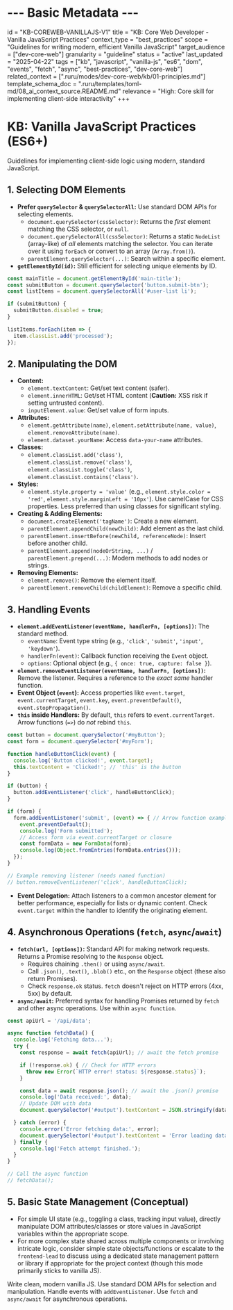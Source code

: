 # --- Basic Metadata ---
id = "KB-COREWEB-VANILLAJS-V1"
title = "KB: Core Web Developer - Vanilla JavaScript Practices"
context_type = "best_practices"
scope = "Guidelines for writing modern, efficient Vanilla JavaScript"
target_audience = ["dev-core-web"]
granularity = "guideline"
status = "active"
last_updated = "2025-04-22"
tags = ["kb", "javascript", "vanilla-js", "es6", "dom", "events", "fetch", "async", "best-practices", "dev-core-web"]
related_context = [".ruru/modes/dev-core-web/kb/01-principles.md"]
template_schema_doc = ".ruru/templates/toml-md/08_ai_context_source.README.md"
relevance = "High: Core skill for implementing client-side interactivity"
+++

# KB: Vanilla JavaScript Practices (ES6+)

Guidelines for implementing client-side logic using modern, standard JavaScript.

## 1. Selecting DOM Elements

*   **Prefer `querySelector` & `querySelectorAll`:** Use standard DOM APIs for selecting elements.
    *   `document.querySelector(cssSelector)`: Returns the *first* element matching the CSS selector, or `null`.
    *   `document.querySelectorAll(cssSelector)`: Returns a static `NodeList` (array-like) of *all* elements matching the selector. You can iterate over it using `forEach` or convert to an array (`Array.from()`).
    *   `parentElement.querySelector(...)`: Search within a specific element.
*   **`getElementById(id)`:** Still efficient for selecting unique elements by ID.

```javascript
const mainTitle = document.getElementById('main-title');
const submitButton = document.querySelector('button.submit-btn');
const listItems = document.querySelectorAll('#user-list li');

if (submitButton) {
  submitButton.disabled = true;
}

listItems.forEach(item => {
  item.classList.add('processed');
});
```

## 2. Manipulating the DOM

*   **Content:**
    *   `element.textContent`: Get/set text content (safer).
    *   `element.innerHTML`: Get/set HTML content (**Caution:** XSS risk if setting untrusted content).
    *   `inputElement.value`: Get/set value of form inputs.
*   **Attributes:**
    *   `element.getAttribute(name)`, `element.setAttribute(name, value)`, `element.removeAttribute(name)`.
    *   `element.dataset.yourName`: Access `data-your-name` attributes.
*   **Classes:**
    *   `element.classList.add('class')`, `element.classList.remove('class')`, `element.classList.toggle('class')`, `element.classList.contains('class')`.
*   **Styles:**
    *   `element.style.property = 'value'` (e.g., `element.style.color = 'red'`, `element.style.marginLeft = '10px'`). Use camelCase for CSS properties. Less preferred than using classes for significant styling.
*   **Creating & Adding Elements:**
    *   `document.createElement('tagName')`: Create a new element.
    *   `parentElement.appendChild(newChild)`: Add element as the last child.
    *   `parentElement.insertBefore(newChild, referenceNode)`: Insert before another child.
    *   `parentElement.append(nodeOrString, ...)` / `parentElement.prepend(...)`: Modern methods to add nodes or strings.
*   **Removing Elements:**
    *   `element.remove()`: Remove the element itself.
    *   `parentElement.removeChild(childElement)`: Remove a specific child.

## 3. Handling Events

*   **`element.addEventListener(eventName, handlerFn, [options])`:** The standard method.
    *   `eventName`: Event type string (e.g., `'click'`, `'submit'`, `'input'`, `'keydown'`).
    *   `handlerFn(event)`: Callback function receiving the `Event` object.
    *   `options`: Optional object (e.g., `{ once: true, capture: false }`).
*   **`element.removeEventListener(eventName, handlerFn, [options])`:** Remove the listener. Requires a reference to the *exact same* handler function.
*   **Event Object (`event`):** Access properties like `event.target`, `event.currentTarget`, `event.key`, `event.preventDefault()`, `event.stopPropagation()`.
*   **`this` inside Handlers:** By default, `this` refers to `event.currentTarget`. Arrow functions (`=>`) do *not* rebind `this`.

```javascript
const button = document.querySelector('#myButton');
const form = document.querySelector('#myForm');

function handleButtonClick(event) {
  console.log('Button clicked!', event.target);
  this.textContent = 'Clicked!'; // 'this' is the button
}

if (button) {
  button.addEventListener('click', handleButtonClick);
}

if (form) {
  form.addEventListener('submit', (event) => { // Arrow function example
    event.preventDefault();
    console.log('Form submitted');
    // Access form via event.currentTarget or closure
    const formData = new FormData(form);
    console.log(Object.fromEntries(formData.entries()));
  });
}

// Example removing listener (needs named function)
// button.removeEventListener('click', handleButtonClick);
```
*   **Event Delegation:** Attach listeners to a common ancestor element for better performance, especially for lists or dynamic content. Check `event.target` within the handler to identify the originating element.

## 4. Asynchronous Operations (`fetch`, `async`/`await`)

*   **`fetch(url, [options])`:** Standard API for making network requests. Returns a Promise resolving to the `Response` object.
    *   Requires chaining `.then()` or using `async/await`.
    *   Call `.json()`, `.text()`, `.blob()` etc., on the `Response` object (these also return Promises).
    *   Check `response.ok` status. `fetch` doesn't reject on HTTP errors (4xx, 5xx) by default.
*   **`async/await`:** Preferred syntax for handling Promises returned by `fetch` and other async operations. Use within `async function`.

```javascript
const apiUrl = '/api/data';

async function fetchData() {
  console.log('Fetching data...');
  try {
    const response = await fetch(apiUrl); // await the fetch promise

    if (!response.ok) { // Check for HTTP errors
      throw new Error(`HTTP error! status: ${response.status}`);
    }

    const data = await response.json(); // await the .json() promise
    console.log('Data received:', data);
    // Update DOM with data
    document.querySelector('#output').textContent = JSON.stringify(data, null, 2);

  } catch (error) {
    console.error('Error fetching data:', error);
    document.querySelector('#output').textContent = 'Error loading data.';
  } finally {
    console.log('Fetch attempt finished.');
  }
}

// Call the async function
// fetchData();
```

## 5. Basic State Management (Conceptual)

*   For simple UI state (e.g., toggling a class, tracking input value), directly manipulate DOM attributes/classes or store values in JavaScript variables within the appropriate scope.
*   For more complex state shared across multiple components or involving intricate logic, consider simple state objects/functions or escalate to the `frontend-lead` to discuss using a dedicated state management pattern or library if appropriate for the project context (though this mode primarily sticks to vanilla JS).

Write clean, modern vanilla JS. Use standard DOM APIs for selection and manipulation. Handle events with `addEventListener`. Use `fetch` and `async/await` for asynchronous operations.